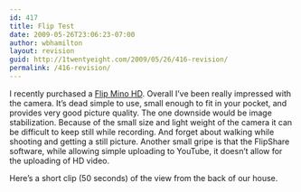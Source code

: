 ```yaml
---
id: 417
title: Flip Test
date: 2009-05-26T23:06:23-07:00
author: wbhamilton
layout: revision
guid: http://1twentyeight.com/2009/05/26/416-revision/
permalink: /416-revision/
---
```

I recently purchased a [Flip Mino HD](http://www.theflip.com/products_flip_mino.shtml#scene=sceneMain). Overall I&#8217;ve been really impressed with the camera. It&#8217;s dead simple to use, small enough to fit in your pocket, and provides very good picture quality. The one downside would be image stabilization. Because of the small size and light weight of the camera it can be difficult to keep still while recording. And forget about walking while shooting and getting a still picture. Another small gripe is that the FlipShare software, while allowing simple uploading to YouTube, it doesn&#8217;t allow for the uploading of HD video.

Here&#8217;s a short clip (50 seconds) of the view from the back of our house.
